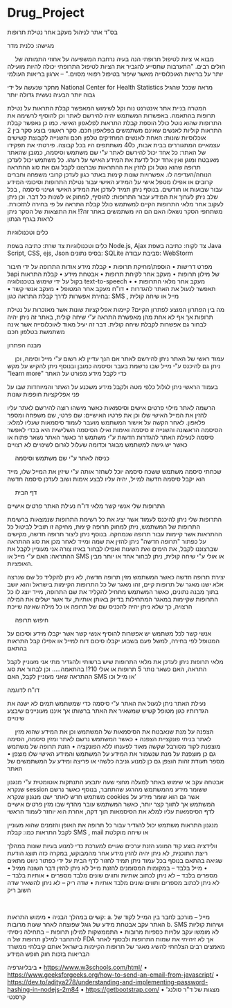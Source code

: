 # Drug_Project
בס"ד
אתר לניהול מעקב אחר נטילת תרופות


  


מגישה: כלנית מדר 
 

 
מבוא
אי ציות לטיפול תרופתי הנה בעיה נרחבת המשפיעה על אחוזי התמותה של חולים רבים.
"התערבות שתסייע להגביר את הציות לטיפול התרופתי יכולה להיות מועילה יותר על בריאות האוכלוסייה מאשר שיפור בטיפול רפואי מסוים." – ארגון בריאות העולמי

מחקר שנעשה על ידי National Center for Health Statistics מראה שככל שהגיל גבוה יותר הבעיה נעשית גדולה יותר
 

המטרה
בניית אתר אינטרנט נוח וקל לשימוש המאפשר קבלת התראות על נטילת תרופות בהתאמה. באפשרות המשתמש יהיה להירשם לאתר וכן להוסיף לרשימה את התרופות שהוא נוטל כולל הוספת קבלת התראות לפלאפון האישי.
כמו כן נאפשר קבלת התראות קוליות לאנשים שאינם משתמשים בפלאפון חכם.
סקר ראשוני
בוצע סקר בין 2 אוכלוסיות שונות: האחת לאנשים המחזיקים טלפון חכם והשנייה לקבוצת קשישים עצמאיים המתגוררים בבית אבות, כ40 משתתפים היו בכל קבוצה.
פירטתי את תפקידו של האתר: כל אחד יכול להירשם לאתר ע"י שם משתמש וסיסמה, כמובן שהאתר מאובטח ומוגן ואין אחד יכול לדעת את המידע האישי על רעהו. כל משתמש יכול לעדכן תרופה שהוא נוטל וכן להזין את ההתראות שברצונו לקבל וגם את סוג ההתראה הנוחה/העדיפה לו. אפשרויות שונות קימות באתר כגון לעדכן קרובי משפחה וחברים קרובים או אפילו מטפל אישי על המידע האישי עבור נטילת התרופות וסיכומי המידע עבור שבועות או חודשים. בנוסף ניתן תמיד לעדכן את המידע האישי ושינוי סיסמה , בכל שלב ניתן לערוך את המידע עבור התרופות: להוסיף, למחוק או לשנות כל דבר. וכן ניתן לעקוב אחר מלאי התרופות הקיים למשתמש כולל קבלת התראה על פי בחירה לתזכורת. משתתפי הסקר נשאלו האם הם היו משתמשים באתר זה?! את התוצאות של הסקר ניתן לראות בגרף הנתון




כלים וטכנולוגיות





כלים וטכנולוגיות
צד שרת: כתיבה בשפת Node.js, Ajax
צד לקוח: כתיבה בשפת Java Script, CSS, ejs, Json
בסיס נתונים:  SQLite
סביבת עבודה: WebStorm

מפרט דרישות
•	הוספת\מחיקת תרופות
•	קבלת מידע אודות התרופה על ידי חיבור לapi  של מילון תרופות
•	מעקב אחר לקיחת תרופות 
•	אבטחת מידע
•	קבלת התראות בקול על ידי שימוש בטכנולוגיה text-to-speech
•	מעקב אחר מלאי התרופות
•	תאפשר לנעול את האתר להגדרות
•	דו"ח מעקב אחר המטופל
•	מעקב אנשי קשר
•	בחירת אפשרות לדרך קבלת התראה כגון: SMS , מייל או שיחה קולית

מה בין הפתרון המוצע לפתרון הקיים?
קיימות אפליקציות שונות אשר מאזכרות על נטילת תרופות אך אף לא אחת מהן מאפשרת התראה ע"י שיחה קולית, באתר זה ניתן יהיה לבחור גם אפשרות לקבלת שיחה קולית. דבר זה יעיל מאוד לאוכלוסייה אשר אינה משתמשת בטלפון חכם

מבנה הפתרון

 




 
עמוד ראשי של האתר
ניתן להירשם לאתר אם הנך עדיין לא רשום ע"י מייל וסימה, וכן ניתן גם להיכנס ע"י מייל שבו נרשמת בעבר וסיסמה כמובן ובנוסף ניתן להקיש על מקש "learn more"  כדי לקבל מידע מפורט על האתר
 

 


בעמוד הראשי ניתן לגלול כלפי מטה ולקבל מידע משכנע על האתר והמיוחדות שבו על פני אפליקציות חופפות שונות
 














הרשמה לאתר
מילוי פרטים אישים וסיסמאות
כאשר מישהו רוצה להירשם לאתר עליו להזין את המייל האישי שלו וכן את פרטיו האישיים: שם פרטי, שם משפחה ומספר פלאפון. לאחר הקשה על אישור המשתמש מועבר לעמוד סיסמאות שעליו למלא: הסיסמה הראשונה והשנייה זו סיסמה ואימות ואילו הסיסמה השלישית היא בכדי לאפשר סיסמה לנעילת האתר להגדרות חדשות ע"י משתמש זר כאשר האתר נשאר פתוח או כאשר יש גישה למשתמש מבוגר וכדומה שעלול לגרום לשינויים לא רצויים 
 
 
כניסה לאתר
ע"י שם משתמש וסיסמה
















 שכחתי סיסמה
משתמש ששכח סיסמה יוכל לשחזר אותה ע"י שיזין את המייל שלו, מייד הוא יקבל סיסמה חדשה למייל, יהיה עליו לבצע אימות ושוב לעדכן סיסמה חדשה

  





 


 
דף הבית
 




התרופות שלי    אנשי קשר    מלאי    דו"ח    נעילת האתר    פרטים אישיים

התרופות שלי
ניתן להיכנס לעמוד אשר יציג את כל רשימת התרופות שנמצאות ברשימת התרופות של המשתמש, ניתן למחוק תרופה קיימת, מחיקה זו תוביל לביטול כל ההתראות אשר קיימות עבור תרופה שנמחקה. בנוסף ניתן ליצור תרופה חדשה, מקישים על כפתור "תרופה חדשה" ניתן להזין את שמה ומייד לאחר מכן את סוג ההתראה שברצוננו לקבל, את הימים ואת השעות ואפילו לבחור באיזו צורה אני מעוניין לקבל את ההתראה: האם ע"י מייל  או SMS  או אולי ע"י שיחה קולית, ניתן לבחור אחד או יותר מבין האופציות.
 











יצירת תרופה חדשה
כאשר המשתמש מזין תרופה חדשה, לא ניתן להקליד כל שם שנרצה אלא ישנו מאגר של תרופות קיים, זהו מאגר של כל התרופות הקיימות בישראל והוא יושב בתוך מבנה נתונים, כאשר המשתמש מתחיל להקליד את שם התרופה, מייד יוצג לו כל התרופות שקיימות במאגר המתחילות בדיוק באותן אותיות, עד אשר ישלים את המילה הרצויה, כך שלא ניתן יהיה להכניס שם של תרופה או כל מילה שאינה שייכת 
 
 
חיפוש תרופה
 



אנשי קשר
לכל משתמש יש אפשרות להוסיף אנשי קשר אשר יקבלו מידע וסיכום על המטופל לפי בחירה, למשל פעם בשבוע יקבלו סיכום דוח למייל או אפילו קבל התראות בהתאם                                                                                                                                                     
 






מלאי תרופות
ניתן לעדכן את מלאי התרופות שיש ברשותי ולהגדיר מתי אני מעוניין לקבל התראה, האם כשאר נותר 5 תרופות או אולי 10?! בהתאמה..... וכן לבחור את סוג ההתראה שאני מעוניין לקבל, האם SMS או מייל וכו' 
 

דו"ח לדוגמה
 




נעילת האתר
ניתן לנעול את האתר ע"י סיסמה כדי שמשתמש תמים לא ישנה את הגדרותיו כגון מטופל קשיש שמשאיר את האתר ברשותו אך איננו מעוניינים שיבצע שינויים
 



 
הצפנה
על מנת שנאבטח את הסיסמאות של המשתמש וכן את המידע שהוא מזין לאתר בניתי פונקציית הצפנה 
•	כאשר המשתמש נרשם לאתר ומזין סיסמה, הסימה מוצפנת לקוד מסורבל שקשה מאוד לפענחו ללא הפונקציה
•	הזנת תרופה של משתמש גם כן מוצפנת על מנת שנשמור את המידע על המשתמש והמידע האישי שלו מוצפן
•	מספר תעודת זהות הוצפן גם כן למנוע גניבה כלשהי או פריצה ומידע על המשתמשים של האתר

אבטחה
עקב אי שימוש באתר למעלה מחצי שעה יתבצע התנתקות אוטומטית ע"י מנגנון שנקרא session  ששומר מידע מהמשתמש מהרגע שהתחבר, בנוסף כאשר נרשם משתמש חדש לאתר ישנו מנגנון שנקרא cookies  אשר גם הוא שומר מידע על המשתמש אך לתווך קצר יותר, כאשר המשתמש עובר מהדף שבו מזין פרטים אישיים לדף הסיסמאות עליו למלא את הסיסמאות תוך דקה, אחרת הוא יוחזר לעמוד הראשי

מנגנון התראות
משתמש יכול להגדיר עבור כל תרופה את האופן והזמנים שהוא מעוניין לקבל התראות כמו: קבלת SMS  , mail   או שיחה מוקלטת 



וולידציה
בוצע קוד המונע הזנת ערכים שגויים למערכת כדי למנוע בעיות שונות במהלך ריצת התוכנית, לא ניתן יהיה להזין מידע אחר מהמבוקש, במקרה כזה תוצג הודעת שגיאה בהתאם
בנוסף בכל עמוד ניתן תמיד לחזור לדף הבית על ידי כפתור ניווט מתאים
•	מייל בלבד – במקומות המסומנים להזנת מייל לא ניתן להזין דבר השונה ממיל
•	מספרים בלבד – לא ניתן לכתוב אותיות ותווים שונים מלבד מספרים
•	אותיות בלבד – לא ניתן לכתוב מספרים ותווים שונים מלבד אותיות
•	שדה ריק – לא ניתן להשאיר שדה חשוב ריק

 




קשיים במהלך הבניה
•	מימוש התראות: 
a.	מייל – מורכב לחבר בין המייל לקוד של האתר עקב אבטחת מידע של גוגל שפוצחה לאחר שעות מרובות
b.	SMS  ושיחות קוליות לא מומשו עקב עלויות כספיות מרובות
•	התממשקות למילון תרופות – בתחילה ניסיתי להתחבר למילון תרופות של ה FDA  אך לא זיהיתי את שמות התרופות ולבסוף לאחר מאמצים רבים הצלחתי להשיג מאגר של תרופות הקיימות בישראל אותם קיבלתי ממשרד הבריאות בזכות חוק חופש המידע












ביבליוגרפיה
•	https://www.w3schools.com/html/
•	https://www.geeksforgeeks.org/how-to-send-an-email-from-javascript/
•	https://dev.to/aditya278/understanding-and-implementing-password-hashing-in-nodejs-2m84
•	https://getbootstrap.com/
•	מצגות של ד"ר סולנג' קרסנטי
